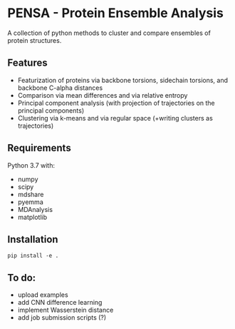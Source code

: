 # PENSA - Protein Ensemble Analysis

A collection of python methods to cluster and compare ensembles of protein structures.

## Features

- Featurization of proteins via backbone torsions, sidechain torsions, and backbone C-alpha distances 
- Comparison via mean differences and via relative entropy
- Principal component analysis (with projection of trajectories on the principal components)
- Clustering via k-means and via regular space (+writing clusters as trajectories)

## Requirements

Python 3.7 with:
- numpy
- scipy
- mdshare
- pyemma
- MDAnalysis
- matplotlib

## Installation

    pip install -e . 

## To do:

- upload examples
- add CNN difference learning
- implement Wasserstein distance
- add job submission scripts (?)
